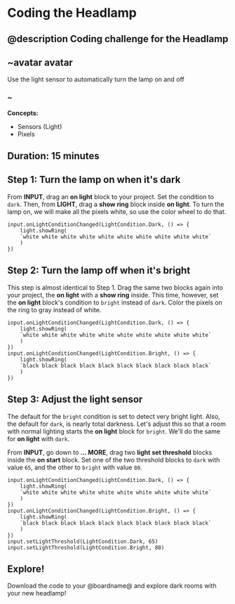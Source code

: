 # Coding the Headlamp
## @description Coding challenge for the Headlamp

## ~avatar avatar
Use the light sensor to automatically turn the lamp on and off
### ~

**Concepts:**
  * Sensors (Light)
  * Pixels

## Duration: 15 minutes

## Step 1: Turn the lamp on when it's dark

From **INPUT**, drag an **on light** block to your project. Set the condition to `dark`.
Then, from **LIGHT**, drag a **show ring** block inside **on light**.
To turn the lamp on, we will make all the pixels white, so use the color wheel to do that.

```blocks
input.onLightConditionChanged(LightCondition.Dark, () => {
    light.showRing(
    `white white white white white white white white white white`
    )
})
```

## Step 2: Turn the lamp off when it's bright

This step is almost identical to Step 1. Drag the same two blocks again into your project, the **on light** with a **show ring** inside.
This time, however, set the **on light** block's condition to `bright` instead of `dark`. Color the pixels on the ring to gray instead of white.

```blocks
input.onLightConditionChanged(LightCondition.Dark, () => {
    light.showRing(
    `white white white white white white white white white white`
    )
})
input.onLightConditionChanged(LightCondition.Bright, () => {
    light.showRing(
    `black black black black black black black black black black`
    )
})
```

## Step 3: Adjust the light sensor

The default for the `bright` condition is set to detect very bright light. Also, the default for `dark`,
is nearly total darkness.
Let's adjust this so that a room with normal lighting starts the **on light** block for `bright`. We'll
do the same for **on light** with `dark`.

From **INPUT**, go down to **... MORE**, drag two **light set threshold** blocks inside the **on start** block.
Set one of the two threshold blocks to `dark` with value `65`, and the other to `bright` with value `80`.

```blocks
input.onLightConditionChanged(LightCondition.Dark, () => {
    light.showRing(
    `white white white white white white white white white white`
    )
})
input.onLightConditionChanged(LightCondition.Bright, () => {
    light.showRing(
    `black black black black black black black black black black`
    )
})
input.setLightThreshold(LightCondition.Dark, 65)
input.setLightThreshold(LightCondition.Bright, 80)
```

## Explore!

Download the code to your @boardname@ and explore dark rooms with your new headlamp!
